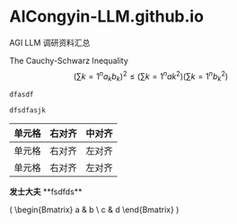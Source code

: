 # AICongyin-LLM.github.io
AGI LLM 调研资料汇总

The Cauchy-Schwarz Inequality$$\left( \sum{k=1}^n a_k b_k \right)^2 \leq \left( \sum{k=1}^n ak^2 \right) \left( \sum{k=1}^n b_k^2 \right)$$

`dfasdf`
```
dfsdfasjk
```

|单元格|右对齐|中对齐|
| :---- | ----: | :-----: |
|单元格|右对齐|左对齐|
|单元格|右对齐|左对齐|

**发士大夫**
\*\*fsdfds\*\*

\(
\begin{Bmatrix}
   a & b \\
   c & d
\end{Bmatrix}
\)


